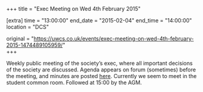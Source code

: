 +++
title = "Exec Meeting on Wed 4th February 2015"

[extra]
time = "13:00:00"
end_date = "2015-02-04"
end_time = "14:00:00"
location = "DCS"

original = "https://uwcs.co.uk/events/exec-meeting-on-wed-4th-february-2015-1474489105959/"    
+++

Weekly public meeting of the society’s exec, where all important decisions of the society are discussed. Agenda appears on forum (sometimes) before the meeting, and minutes are posted [here](https://uwcs.co.uk/minutes/). Currently we seem to meet in the student common room. Followed at 15:00 by the AGM.

